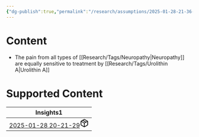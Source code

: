 ```yaml
---
{"dg-publish":true,"permalink":"/research/assumptions/2025-01-28-21-36-55/","updated":"2025-01-28T21:36:55-05:00"}
---
```


# Content
- The pain from all types of [[Research/Tags/Neuropathy\|Neuropathy]] are equally sensitive to treatment by [[Research/Tags/Urolithin A\|Urolithin A]]
# Supported Content
<div><table class="dataview table-view-table"><thead class="table-view-thead"><tr class="table-view-tr-header"><th class="table-view-th"><span>Insights</span><span class="dataview small-text">1</span></th></tr></thead><tbody class="table-view-tbody"><tr><td><span><a data-tooltip-position="top" aria-label="Research/Takeaways/2025-01-28 20-21-29.md" data-href="Research/Takeaways/2025-01-28 20-21-29.md" href="Research/Takeaways/2025-01-28 20-21-29.md" class="internal-link" target="_blank" rel="noopener nofollow" fileclass-name="Research Links">2025-01-28 20-21-29</a><a class="metadata-menu fileclass-icon"><svg xmlns="http://www.w3.org/2000/svg" width="24" height="24" viewBox="0 0 24 24" fill="none" stroke="currentColor" stroke-width="2" stroke-linecap="round" stroke-linejoin="round" class="svg-icon lucide-package"><path d="m7.5 4.27 9 5.15"></path><path d="M21 8a2 2 0 0 0-1-1.73l-7-4a2 2 0 0 0-2 0l-7 4A2 2 0 0 0 3 8v8a2 2 0 0 0 1 1.73l7 4a2 2 0 0 0 2 0l7-4A2 2 0 0 0 21 16Z"></path><path d="m3.3 7 8.7 5 8.7-5"></path><path d="M12 22V12"></path></svg></a></span></td></tr></tbody></table></div>

